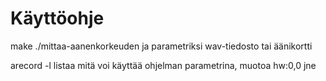 Käyttöohje
==========
make
./mittaa-aanenkorkeuden ja parametriksi wav-tiedosto tai äänikortti

arecord -l   listaa mitä voi käyttää ohjelman parametrina, muotoa hw:0,0 jne
